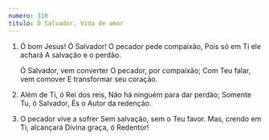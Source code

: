 ```yaml
---
numero: 318
titulo: Ó Salvador, Vida de amor
---
```

1. Ó bom Jesus! Ó Salvador!
   O pecador pede compaixão,
   Pois só em Ti ele achará
   A salvação e o perdão.

   Ó Salvador, vem converter
   O pecador, por compaixão;
   Com Teu falar, vem comover
   E transformar seu coração.

2. Além de Ti, ó Rei dos reis,
   Não há ninguém para dar perdão;
   Somente Tu, ó Salvador,
   És o Autor da redenção.

3. O pecador vive a sofrer
   Sem salvação, sem o Teu favor.
   Mas, crendo em Ti, alcançará
   Divina graça, ó Redentor!
